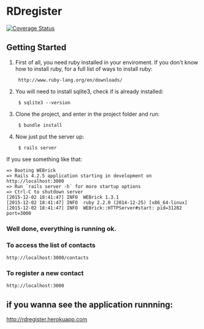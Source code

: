 # RDregister
[![Coverage Status](https://coveralls.io/repos/WilliamGrah/rdregister/badge.svg?branch=master&service=github)](https://coveralls.io/github/WilliamGrah/rdregister?branch=master)

## Getting Started
1. First of all, you need ruby installed in your enviroment.
If you don't know how to install ruby, for a full list of ways to install ruby:
      
        http://www.ruby-lang.org/en/downloads/

2. You will need to install sqlite3, check if is already installed:
 
        $ sqlite3 --version


3. Clone the project, and enter in the project folder and run:

        $ bundle install

4. Now just put the server up:

        $ rails server
   
If you see something like that:

    => Booting WEBrick
    => Rails 4.2.5 application starting in development on http://localhost:3000
    => Run `rails server -h` for more startup options
    => Ctrl-C to shutdown server
    [2015-12-02 18:41:47] INFO  WEBrick 1.3.1
    [2015-12-02 18:41:47] INFO  ruby 2.2.0 (2014-12-25) [x86_64-linux]
    [2015-12-02 18:41:47] INFO  WEBrick::HTTPServer#start: pid=31282 port=3000

### Well done, everything is running ok.

### To access the list of contacts
    http://localhost:3000/contacts
### To register a new contact
    http://localhost:3000


## if you wanna see the application runnning:
http://rdregister.herokuapp.com